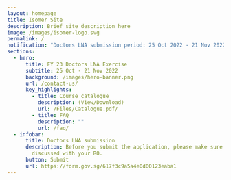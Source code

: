 ```yaml
---
layout: homepage
title: Isomer Site
description: Brief site description here
image: /images/isomer-logo.svg
permalink: /
notification: "Doctors LNA submission period: 25 Oct 2022 - 21 Nov 2022"
sections:
  - hero:
      title: FY 23 Doctors LNA Exercise
      subtitle: 25 Oct - 21 Nov 2022
      background: /images/hero-banner.png
      url: /contact-us/
      key_highlights:
        - title: Course catalogue
          description: (View/Download)
          url: /Files/Catalogue.pdf/
        - title: FAQ
          description: ""
          url: /faq/
  - infobar:
      title: Doctors LNA submission
      description: Before you submit the application, please make sure that you have
        discussed with your RO.
      button: Submit
      url: https://form.gov.sg/617f3c9a5a4e0d00123eaba1
---
```

